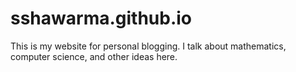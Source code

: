 # sshawarma.github.io

This is my website for personal blogging. I talk about mathematics, computer science, and other ideas 
here.
